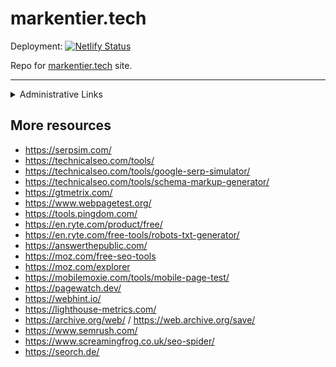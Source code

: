 # markentier.tech

Deployment: [![Netlify Status](https://api.netlify.com/api/v1/badges/cd189619-56fb-4707-8c19-74ea4a1bf9db/deploy-status)](https://app.netlify.com/sites/markentier-tech/deploys)

Repo for [markentier.tech](https://markentier.tech/) site.

-----

<details>
  <summary>Administrative Links</summary>

- <https://search.google.com/search-console?resource_id=https://markentier.tech/>
- <https://search.google.com/test/rich-results?url=https://markentier.tech/>
- <https://search.google.com/test/mobile-friendly?url=https://markentier.tech/>
- <https://developers.google.com/speed/pagespeed/insights/?url=https://markentier.tech/>
- <https://www.bing.com/webmasters/home?siteUrl=https://markentier.tech/>
- <https://ahrefs.com/site-explorer/overview/v2/domain/live?target=markentier.tech>
- <https://ahrefs.com/site-audit/1994178/>
- <https://moz.com/domain-analysis?site=https://markentier.tech/>
- <https://hstspreload.org/?domain=markentier.tech>
- <https://openlinkprofiler.org/r/markentier.tech>
- <https://report-uri.com/account/>
- <https://www.websitecarbon.com/website/markentier-tech/>

</details>

## More resources

- <https://serpsim.com/>
- <https://technicalseo.com/tools/>
- <https://technicalseo.com/tools/google-serp-simulator/>
- <https://technicalseo.com/tools/schema-markup-generator/>
- <https://gtmetrix.com/>
- <https://www.webpagetest.org/>
- <https://tools.pingdom.com/>
- <https://en.ryte.com/product/free/>
- <https://en.ryte.com/free-tools/robots-txt-generator/>
- <https://answerthepublic.com/>
- <https://moz.com/free-seo-tools>
- <https://moz.com/explorer>
- <https://mobilemoxie.com/tools/mobile-page-test/>
- <https://pagewatch.dev/>
- <https://webhint.io/>
- <https://lighthouse-metrics.com/>
- <https://archive.org/web/> / <https://web.archive.org/save/>
- <https://www.semrush.com/>
- <https://www.screamingfrog.co.uk/seo-spider/>
- <https://seorch.de/>
